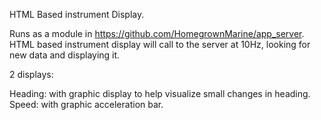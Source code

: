 HTML Based instrument Display.

Runs as a module in https://github.com/HomegrownMarine/app_server.  HTML based instrument display will call to the server at 10Hz, looking for new data and displaying it.

2 displays:

Heading: with graphic display to help visualize small changes in heading.
Speed: with graphic acceleration bar.
